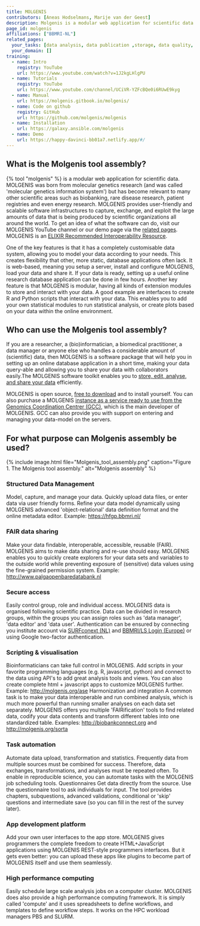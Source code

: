 ```yaml
---
title: MOLGENIS
contributors: [Aneas Hodselmans, Marije van der Geest]
description: Molgenis is a modular web application for scientific data. Flexible data integration platform to find, capture, exchange, manage and analyse scientific data.
page_id: molgenis
affiliations: ["BBMRI-NL"]
related_pages:
  your_tasks: [data analysis, data publication ,storage, data quality, data transfer, metadata, sensitive data]
  your_domain: []
training:
  - name: Intro
    registry: YouTube
    url: https://www.youtube.com/watch?v=1J2kgLHlgPU
  - name: Tutorials
    registry: YouTube
    url: https://www.youtube.com/channel/UCiVR-YZFcBQe0i6RUwE9kyg
  - name: Manual
    url: https://molgenis.gitbook.io/molgenis/
  - name: Code on github
    registry: GitHub
    url: https://github.com/molgenis/molgenis
  - name: Installation
    url: https://galaxy.ansible.com/molgenis
  - name: Demo
    url: https://happy-davinci-bb01a7.netlify.app/#/         
---
```


## What is the Molgenis tool assembly?

{% tool "molgenis" %} is a modular web application for scientific data. MOLGENIS was born from molecular genetics research (and was called 'molecular genetics information system') but has become relevant to many other scientific areas such as biobanking, rare disease research, patient registries and even energy research. MOLGENIS provides user-friendly and scalable software infrastructures to capture, exchange, and exploit the large amounts of data that is being produced by scientific organizations all around the world. To get an idea of what the software can do, visit our MOLGENIS YouTube channel or our demo page via the [related pages](#related-pages).
MOLGENIS is an [ELIXIR Recommended Interoperability Resource](https://elixir-europe.org/platforms/interoperability/rirs#ELIXIR%20Recommended%20Interoperability%20Resources%20list).

One of the key features is that it has a completely customisable data system, allowing you to model your data according to your needs. This creates flexibility that other, more static, database applications often lack. It is web-based, meaning you setup a server, install and configure MOLGENIS, load your data and share it. If your data is ready, setting up a useful online research database application can be done in few hours. Another key feature is that MOLGENIS is modular, having all kinds of extension modules to store and interact with your data. A good example are interfaces to create R and Python scripts that interact with your data. This enables you to add your own statistical modules to run statistical analysis, or create plots based on your data within the online environment.

## Who can use the Molgenis tool assembly?

If you are a researcher, a (bio)informatician, a biomedical practitioner, a data manager or anyone else who handles a considerable amount of (scientific) data, then MOLGENIS is a software package that will help you in setting up an online database application in a short time, making your data query-able and allowing you to share your data with collaborators easily.The MOLGENIS software toolkit enables you to [store, edit, analyse, and share your data](#for-what-purpose-can-molgenis-assembly-be-used) efficiently.

MOLGENIS is open source, [free to download](https://www.molgenis.org/get.html) and to install yourself. You can also purchase a MOLGENIS [instance as a service ready to use from the Genomics Coordination Centrer (GCC)](https://www.molgenis.org/get.html#hosting-and-support), which is the main developer of MOLGENIS. GCC can also provide you with support on entering and managing your data-model on the servers.



## For what purpose can Molgenis assembly be used?

{% include image.html file="Molgenis_tool_assembly.png" caption="Figure 1. The Molgenis tool assembly." alt="Molgenis assembly" %}

### Structured Data Management

Model, capture, and manage your data. Quickly upload data files, or enter data via user friendly forms. Refine your data model dynamically using MOLGENIS advanced 'object-relational' data definition format and the online metadata editor.
Example: https://hfgp.bbmri.nl/

### FAIR data sharing

Make your data findable, interoperable, accessible, reusable (FAIR). MOLGENIS aims to make  data sharing and re-use should easy. MOLGENIS enables you to quickly create explorers for your data sets and variables to the outside world while preventing exposure of (sensitive) data values using the fine-grained permission system.
Example: http://www.palgaopenbaredatabank.nl

### Secure access

Easily control group, role and individual access. MOLGENIS data is organised following scientific practice. Data can be divided in research groups, within the groups you can assign roles such as 'data manager', 'data editor' and 'data user'. Authentication can be ensured by connecting you institute account via [SURFconext (NL)](https://www.surf.nl/en/surfconext-global-access-with-1-set-of-credentials) and [BBMRI/LS Login (Europe)](https://lifescience-ri.eu/ls-login/) or using Google two-factor authentication.

### Scripting & visualisation
Bioinformaticians can take full control in MOLGENIS. Add scripts in your favorite programming languages (e.g. R, javascript, python) and connect to the data using API's to add great analysis tools and views. You can also create complete html + javascript apps to customize MOLGENIS further.
Example: http://molgenis.org/ase
Harmonization and integration
A common task is to make your data interoperable and run combined analysis, which is much more powerful than running smaller analyses on each data set separately. MOLGENIS offers you multiple 'FAIRification' tools to find related data, codify your data contents and transform different tables into one standardized table.
Examples: http://biobankconnect.org and http://molgenis.org/sorta

### Task automation
Automate data upload, transformation and statistics. Frequently data from multiple sources must be combined for success. Therefore, data exchanges, transformations, and analyses must be repeated often. To enable  in reproducible science, you can automate tasks with the MOLGENIS job scheduling tools.
Questionnaires
Get data directly from the source. Use the questionnaire tool to ask individuals for input. The tool provides chapters, subquestions, advanced validations, conditional or 'skip' questions and intermediate save (so you can fill in the rest of the survey later).

### App development platform
Add your own user interfaces to the app store. MOLGENIS gives programmers the complete freedom to create HTML+JavaScript applications using MOLGENIS REST-style programmers interfaces. But it gets even better: you can upload these apps like plugins to become part of MOLGENIS itself and use them seamlessly.

### High performance computing
Easily schedule large scale analysis jobs on a computer cluster. MOLGENIS does also provide a high performance computing framework. It is simply called 'compute' and it uses spreadsheets to define workflows, and templates to define workflow steps. It works on the HPC workload managers PBS and SLURM.

